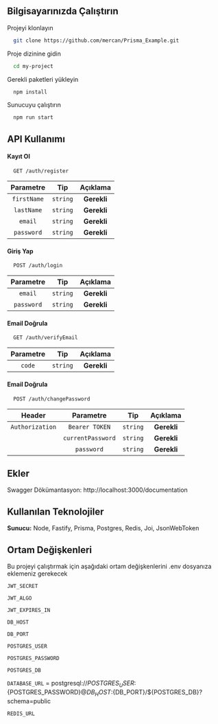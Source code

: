 ## Bilgisayarınızda Çalıştırın

Projeyi klonlayın

```bash
  git clone https://github.com/mercan/Prisma_Example.git
```

Proje dizinine gidin

```bash
  cd my-project
```

Gerekli paketleri yükleyin

```bash
  npm install
```

Sunucuyu çalıştırın

```bash
  npm run start
```

## API Kullanımı

#### Kayıt Ol

```http
  GET /auth/register
```

|  Parametre  |   Tip    |  Açıklama   |
| :---------: | :------: | :---------: |
| `firstName` | `string` | **Gerekli** |
| `lastName`  | `string` | **Gerekli** |
|   `email`   | `string` | **Gerekli** |
| `password`  | `string` | **Gerekli** |

#### Giriş Yap

```http
  POST /auth/login
```

| Parametre  |   Tip    |  Açıklama   |
| :--------: | :------: | :---------: |
|  `email`   | `string` | **Gerekli** |
| `password` | `string` | **Gerekli** |

#### Email Doğrula

```http
  GET /auth/verifyEmail
```

| Parametre |   Tip    |  Açıklama   |
| :-------: | :------: | :---------: |
|  `code`   | `string` | **Gerekli** |

#### Email Doğrula

```http
  POST /auth/changePassword
```

|     Header      |     Parametre     |   Tip    |  Açıklama   |
| :-------------: | :---------------: | :------: | :---------: |
| `Authorization` |  `Bearer TOKEN`   | `string` | **Gerekli** |
|                 | `currentPassword` | `string` | **Gerekli** |
|                 |    `password`     | `string` | **Gerekli** |

## Ekler

Swagger Dökümantasyon: http://localhost:3000/documentation

## Kullanılan Teknolojiler

**Sunucu:** Node, Fastify, Prisma, Postgres, Redis, Joi, JsonWebToken

## Ortam Değişkenleri

Bu projeyi çalıştırmak için aşağıdaki ortam değişkenlerini .env dosyanıza eklemeniz gerekecek

`JWT_SECRET`

`JWT_ALGO`

`JWT_EXPIRES_IN`

`DB_HOST`

`DB_PORT`

`POSTGRES_USER`

`POSTGRES_PASSWORD`

`POSTGRES_DB`

`DATABASE_URL` = postgresql://${POSTGRES_USER}:${POSTGRES_PASSWORD}@${DB_HOST}:${DB_PORT}/${POSTGRES_DB}?schema=public

`REDIS_URL`
